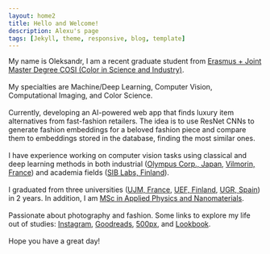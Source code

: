 ```yaml
---
layout: home2
title: Hello and Welcome!
description: Alexu's page
tags: [Jekyll, theme, responsive, blog, template]
---
```


My name is Oleksandr, I am a recent graduate student from [Erasmus + Joint Master Degree COSI (Color in Science and Industry)](https://cosi-master.eu/cosi-master-degree/).
<br /><br />
My specialties are Machine/Deep Learning, Computer Vision, Computational Imaging, and Color Science.
<br /><br />
Currently, developing an AI-powered web app that finds luxury item alternatives from fast-fashion retailers. The idea is to use ResNet CNNs to generate fashion embeddings for a beloved fashion piece and compare them to embeddings stored in the database, finding the most similar ones.
<br /><br />
I have experience working on computer vision tasks using classical and deep learning methods in both industrial ([Olympus Corp., Japan](https://www.olympus-global.com/), [Vilmorin, France](https://en.wikipedia.org/wiki/Vilmorin)) and academia fields ([SIB Labs, Finland](https://www.uef.fi/web/siblabs/color-research-laboratory)).
<br /><br />
I graduated from three universities ([UJM, France](https://www.univ-st-etienne.fr/en/index.html), [UEF, Finland](https://www.uef.fi/en/etusivu), [UGR, Spain](https://www.ugr.university/)) in 2 years. In addition, I am [MSc in Applied Physics and Nanomaterials](http://www.univ.kiev.ua/en/departments/ht/).
<br /><br />
Passionate about photography and fashion. Some links to explore my life out of studies: [Instagram](https://www.instagram.com/_alexanch/), [Goodreads](https://www.goodreads.com/user/show/79361670-alex-boiko), [500px](https://500px.com/alexanch), and [Lookbook](https://lookbook.nu/alexanch).
<br /><br />
Hope you have a great day!



<!---
Was awarded by 3 MSc diplomas by:
1. [University Jean Monnet](https://en.wikipedia.org/wiki/Jean_Monnet_University), (member of [University of Lyon](http://www.ens-lyon.fr/indexation/structures-affiliees-lens-et-partenaires/universite-jean-monnet-saint-etienne)), France
2. [University of Granada](https://en.wikipedia.org/wiki/University_of_Granada), Spain
3. [University of Eastern Finland](https://en.wikipedia.org/wiki/University_of_Eastern_Finland), Finland.
<br /><br />
Also, I graduated from Taras Shevchenko National University of Kyiv with the degree of MPhys with Honours in Applied Physics with technical experience in the field.
--->
